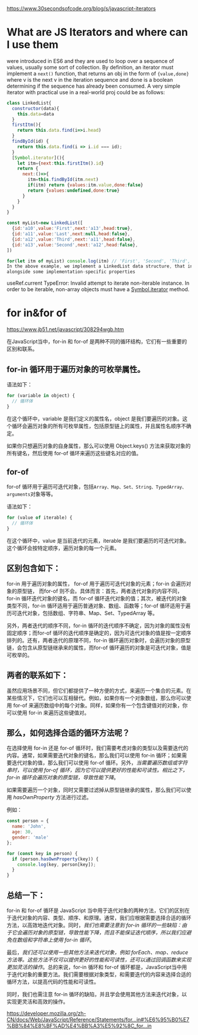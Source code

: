 https://www.30secondsofcode.org/blog/s/javascript-iterators

# What are JS Iterators and where can I use them

were introduced in ES6 and they are used to loop over a sequence of values, usually some sort of collection. By definition,
an iterator must implement a `next()` function, that returns an obj in the form of `{value,done}` where v is the next v
in the iteration sequence and done is a boolean determining if the sequence has already been consumed.
A very simple iterator with practical use in a real-world proj could be as follows:

```js
class LinkedList{
  constructor(data){
    this.data=data
  }
  firstItm(){
    return this.data.find(i=>i.head)
  }
  findById(id) {
    return this.data.find(i => i.id === id);
  }
  [Symbol.iterator](){
    let itm={next:this.firstItm().id}
    return {
      next:()=>{
        itm=this.findById(itm.next)
        if(itm) return {values:itm.value,done:false}
        return {values:undefined,done:true}
      }
    }
  }
}

const myList=new LinkedList([
  {id:'a10',value:'First',next:'a13',head:true},
  {id:'a11',value:'Last',next:null,head:false},
  {id:'a12',value:'Third',next:'a11',head:false},
  {id:'a13',value:'Second',next:'a12',head:false},
])

for(let itm of myList) console.log(itm) // 'First', 'Second', 'Third', 'Last'
In the above example, we implement a LinkedList data structure, that internally uses a `data` arr where each itm has a v,
alongside some implementation-specific properties

```

useRef.current
TypeError: Invalid attempt to iterate non-iterable instance.
In order to be iterable, non-array objects must have a [Symbol.iterator]() method.

# for in&for of
https://www.jb51.net/javascript/308294wgb.htm

在JavaScript当中，for-in 和 for-of 是两种不同的循环结构，它们有一些重要的区别和联系。

## for-in 循环用于遍历对象的可枚举属性。

语法如下：
```js
for (variable in object) {
  // 循环体
}
```
在这个循环中，variable 是我们定义的属性名，object 是我们要遍历的对象。这个循环会遍历对象的所有可枚举属性，包括原型链上的属性，并且属性名顺序不确定。

如果你只想遍历对象的自身属性，那么可以使用 Object.keys() 方法来获取对象的所有键名，然后使用 for-of 循环来遍历这些键名对应的值。
## for-of
for-of 循环用于遍历可迭代对象，包括`Array、Map、Set、String、TypedArray、arguments`对象等等。

语法如下：
```js
for (value of iterable) {
  // 循环体
}
```
在这个循环中，value 是当前迭代的元素，iterable 是我们要遍历的可迭代对象。这个循环会按特定顺序，遍历对象的每一个元素。
## 区别包含如下：
for-in 用于遍历对象的属性， for-of 用于遍历可迭代对象的元素；for-in 会遍历对象的原型链， 而for-of 则不会。具体而言：首先，两者迭代对象的内容不同，for-in 循环迭代对象的键名，而 for-of 循环迭代对象的值；其次，被迭代的对象类型不同，for-in 循环适用于遍历普通对象、数组、函数等；for-of 循环适用于遍历可迭代对象，包括数组、字符串、Map、Set、TypedArray 等。

另外，两者迭代的顺序不同，for-in 循环的迭代顺序不确定，因为对象的属性没有固定顺序；而for-of 循环的迭代顺序是确定的，因为可迭代对象的值是按一定顺序排列的。还有，两者迭代的原理不同，for-in 循环遍历对象时，会遍历对象的原型链，会包含从原型链继承来的属性，而for-of 循环遍历的对象是可迭代对象，值是可枚举的。


## 两者的联系如下：
虽然应用场景不同，但它们都提供了一种方便的方式，来遍历一个集合的元素。在某些情况下，它们也可以互相替代。例如，如果你有一个对象数组，那么你可以使用 for-of 来遍历数组中的每个对象。同样，如果你有一个包含键值对的对象，你可以使用 for-in 来遍历这些键值对。

## 那么，如何选择合适的循环方法呢？
在选择使用 for-in 还是 for-of 循环时，我们需要考虑对象的类型以及需要迭代的内容。通常，如果需要迭代对象的键名，那么我们可以使用 for-in 循环；如果需要迭代对象的值，那么我们可以使用 for-of 循环。另外，*当需要遍历数组或字符串时，可以使用 for-of 循环，因为它可以提供更好的性能和可读性。相比之下，for-in 循环会遍历对象的原型链，导致性能下降*。

如果需要遍历一个对象，同时又需要过滤掉从原型链继承的属性，那么我们可以使用 *hasOwnProperty* 方法进行过滤。

例如：
```js
const person = {
  name: 'John',
  age: 30,
  gender: 'male'
};

for (const key in person) {
  if (person.hasOwnProperty(key)) {
    console.log(key, person[key]);
  }
}
```
## 总结一下：
for-in 和 for-of 循环是 JavaScript 当中用于迭代对象的两种方法，它们的区别在于迭代对象的内容、类型、顺序、和原理。通常，我们应根据需要选择合适的循环方法，以高效地迭代对象。同时，*我们也需要注意到 for-in 循环的一些缺陷：由于它会遍历对象的原型链，导致性能下降，而且不能保证迭代顺序，所以我们应避免在数组和字符串上使用 for-in 循环*。

最后，*我们还可以使用一些其他方法来迭代对象，例如 forEach、map、reduce方法等。这些方法不仅可以提供更好的性能和可读性，还可以通过回调函数来实现更加灵活的操作*。总的来说，for-in 循环和 for-of 循环都是，JavaScript当中用于迭代对象的重要方法。我们需要根据对象类型，和需要迭代的内容来选择合适的循环方法，以提高代码的性能和可读性。

同时，我们也需注意 for-in 循环的缺陷，并且学会使用其他方法来迭代对象，以实现更灵活和高效的操作。

https://developer.mozilla.org/zh-CN/docs/Web/JavaScript/Reference/Statements/for...in#%E6%95%B0%E7%BB%84%E8%BF%AD%E4%BB%A3%E5%92%8C_for...in
